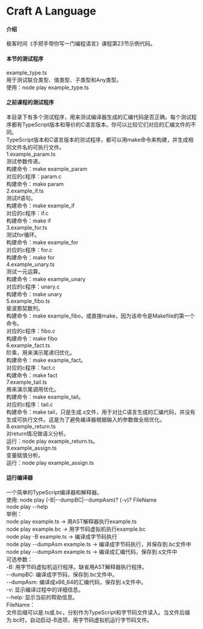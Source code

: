 # Craft A Language

#### 介绍

极客时间《手把手带你写一门编程语言》课程第23节示例代码。

#### 本节的测试程序  
example_type.ts   
用于测试联合类型、值类型、子类型和Any类型。  
使用：node play example_type.ts  


#### 之前课程的测试程序    
本目录下有多个测试程序，用来测试编译器生成的汇编代码是否正确。每个测试程序都有TypeScript版本和等价的C语言版本。你可以比较它们对应的汇编文件的不同。  
TypeScript版本和C语言版本的测试程序，都可以用make命令来构建，并生成相同文件名的可执行文件。    
1.example_param.ts    
测试参数传递。  
构建命令：make example_param     
对应的c程序：param.c   
构建命令：make param  
2.example_if.ts    
测试if语句。  
构建命令：make example_if     
对应的c程序：if.c   
构建命令：make if  
3.example_for.ts    
测试for循环。  
构建命令：make example_for     
对应的c程序：for.c   
构建命令：make for  
4.example_unary.ts    
测试一元运算。  
构建命令：make example_unary     
对应的c程序：unary.c   
构建命令：make unary  
5.example_fibo.ts    
斐波那契数列。   
构建命令：make example_fibo，或直接make，因为该命令是Makefile的第一个命令。     
对应的c程序：fibo.c   
构建命令：make fibo  
6.example_fact.ts    
阶乘，用来演示尾递归优化。   
构建命令：make example_fact。     
对应的c程序：fact.c   
构建命令：make fact  
7.example_tail.ts    
用来演示尾调用优化。   
构建命令：make example_tail。     
对应的c程序：tail.c   
构建命令：make tail，只是生成.s文件，用于对比C语言生成的汇编代码，并没有生成可执行文件。这是为了避免编译器根据输入的参数做全局优化。   
8.example_return.ts   
对return情况做语义分析。    
运行：node play example_return.ts。   
9.example_assign.ts   
变量赋值分析。  
运行：node play example_assign.ts  


#### 运行编译器

一个简单的TypeScript编译器和解释器。  
使用:	node play (-B|--dumpBC|--dumpAsm)? (-v)? FileName  
	node play --help  
举例：  
	node play example.ts -> 用AST解释器执行example.ts  
	node play example.bc -> 用字节码虚拟机执行example.bc  
	node play -B example.ts -> 编译成字节码执行  
	node play --dumpAsm example.ts -> 编译成字节码执行，并保存到.bc文件中  
	node play --dumpAsm example.ts -> 编译成汇编代码，保存到.s文件中  
可选参数：  
	-B:	用字节码虚拟机运行程序。缺省用AST解释器执行程序。  
	--dumpBC:	编译成字节码，保存到.bc文件中。  
	--dumpAsm:	编译成x86_64的汇编代码，保存到.s文件中。  
	-v:	显示编译过程中的详细信息。  
	--help:	显示当前的帮助信息。  
FileName：  
	文件后缀可以是.ts或.bc，分别作为TypeScript和字节码文件读入。当文件后缀为.bc时，自动启动-B选项，用字节码虚拟机运行字节码文件。  








